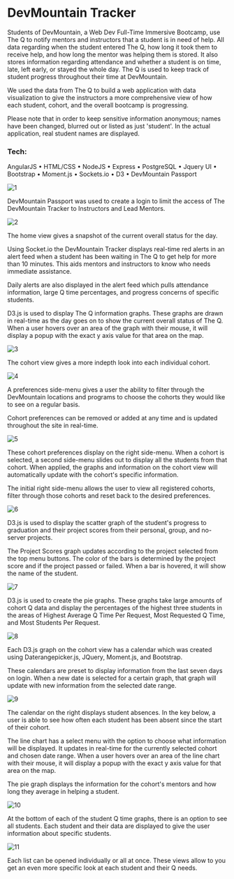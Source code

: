 # DevMountain Tracker

Students of DevMountain, a Web Dev Full-Time Immersive Bootcamp, use The Q to notify mentors and instructors that a student is in need of help. All data regarding when the student entered The Q, how long it took them to receive help, and how long the mentor was helping them is stored. It also stores information regarding attendance and whether a student is on time, late, left early, or stayed the whole day. The Q is used to keep track of student progress throughout their time at DevMountain.
 
We used the data from The Q to build a web application with data visualization to give the instructors a more comprehensive view of how each student, cohort, and the overall bootcamp is progressing.

Please note that in order to keep sensitive information anonymous; names have been changed, blurred out or listed as just 'student'. In the actual application, real student names are displayed.


### Tech:
AngularJS • HTML/CSS • NodeJS • Express • PostgreSQL • Jquery UI • Bootstrap • Moment.js • Sockets.io • D3 • DevMountain Passport


![1](/README-img/1.png)

DevMountain Passport was used to create a login to limit the access of The DevMountain Tracker to Instructors and Lead Mentors. 

![2](/README-img/2.png)

The home view gives a snapshot of the current overall status for the day.

Using Socket.io the DevMountain Tracker displays real-time red alerts in an alert feed when a student has been waiting in The Q to get help for more than 10 minutes. This aids mentors and instructors to know who needs immediate assistance.

Daily alerts are also displayed in the alert feed which pulls attendance information, large Q time percentages, and progress concerns of specific students. 

D3.js is used to display The Q information graphs. These graphs are drawn in real-time as the day goes on to show the current overall status of The Q. When a user hovers over an area of the graph with their mouse, it will display a popup with the exact y axis value for that area on the map.


![3](/README-img/3.png)


The cohort view gives a more indepth look into each individual cohort. 


![4](/README-img/4.png)


A preferences side-menu gives a user the ability to filter through the DevMountain locations and programs to choose the cohorts they would like to see on a regular basis.

Cohort preferences can be removed or added at any time and is updated throughout the site in real-time.


![5](/README-img/5.png)


These cohort preferences display on the right side-menu. When a cohort is selected, a second side-menu slides out to display all the students from that cohort. When applied, the graphs and information on the cohort view will automatically update with the cohort's specific information. 

The initial right side-menu allows the user to view all registered cohorts, filter through those cohorts and reset back to the desired preferences.


![6](/README-img/6.png)


D3.js is used to display the scatter graph of the student's progress to graduation and their project scores from their personal, group, and no-server projects. 

The Project Scores graph updates according to the project selected from the top menu buttons. The color of the bars is determined by the project score and if the project passed or failed. When a bar is hovered, it will show the name of the student.


![7](/README-img/7.png)


D3.js is used to create the pie graphs. These graphs take large amounts of cohort Q data and display the percentages of the highest three students in the areas of Highest Average Q Time Per Request, Most Requested Q Time, and Most Students Per Request.  


![8](/README-img/8.png)


Each D3.js graph on the cohort view has a calendar which was created using Daterangepicker.js, JQuery, Moment.js, and Bootstrap.

These calendars are preset to display information from the last seven days on login. When a new date is selected for a certain graph, that graph will update with new information from the selected date range. 


![9](/README-img/9.png)


The calendar on the right displays student absences. In the key below, a user is able to see how often each student has been absent since the start of their cohort. 

The line chart has a select menu with the option to choose what information will be displayed. It updates in real-time for the currently selected cohort and chosen date range. When a user hovers over an area of the line chart with their mouse, it will display a popup with the exact y axis value for that area on the map.

The pie graph displays the information for the cohort's mentors and how long they average in helping a student.


![10](/README-img/10.png)


At the bottom of each of the student Q time graphs, there is an option to see all students. Each student and their data are displayed to give the user information about specific students.


![11](/README-img/11.png)


Each list can be opened individually or all at once. These views allow to you get an even more specific look at each student and their Q needs. 


